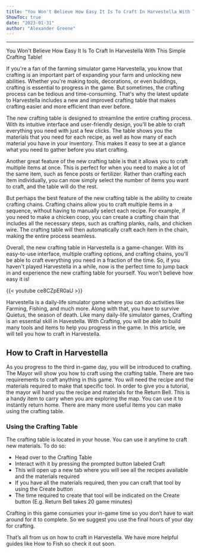 ```yaml
---
title: "You Won't Believe How Easy It Is To Craft In Harvestella With This Simple Crafting Table!"
ShowToc: true 
date: "2023-01-31"
author: "Alexander Greene"
---
```

*****
You Won't Believe How Easy It Is To Craft In Harvestella With This Simple Crafting Table!

If you're a fan of the farming simulator game Harvestella, you know that crafting is an important part of expanding your farm and unlocking new abilities. Whether you're making tools, decorations, or even buildings, crafting is essential to progress in the game. But sometimes, the crafting process can be tedious and time-consuming. That's why the latest update to Harvestella includes a new and improved crafting table that makes crafting easier and more efficient than ever before.

The new crafting table is designed to streamline the entire crafting process. With its intuitive interface and user-friendly design, you'll be able to craft everything you need with just a few clicks. The table shows you the materials that you need for each recipe, as well as how many of each material you have in your inventory. This makes it easy to see at a glance what you need to gather before you start crafting.

Another great feature of the new crafting table is that it allows you to craft multiple items at once. This is perfect for when you need to make a lot of the same item, such as fence posts or fertilizer. Rather than crafting each item individually, you can now simply select the number of items you want to craft, and the table will do the rest.

But perhaps the best feature of the new crafting table is the ability to create crafting chains. Crafting chains allow you to craft multiple items in a sequence, without having to manually select each recipe. For example, if you need to make a chicken coop, you can create a crafting chain that includes all the necessary steps, such as crafting planks, nails, and chicken wire. The crafting table will then automatically craft each item in the chain, making the entire process seamless.

Overall, the new crafting table in Harvestella is a game-changer. With its easy-to-use interface, multiple crafting options, and crafting chains, you'll be able to craft everything you need in a fraction of the time. So, if you haven't played Harvestella in a while, now is the perfect time to jump back in and experience the new crafting table for yourself. You won't believe how easy it is!

{{< youtube ce8CZpER0aU >}} 



Harvestella is a daily-life simulator game where you can do activities like Farming, Fishing, and much more. Along with that, you have to survive Quietus, the season of death. Like many daily-life simulator games, Crafting is an essential skill in Havestella. With Crafting, you will be able to build many tools and items to help you progress in the game. In this article, we will tell you how to craft in Harvestella.
 
## How to Craft in Harvestella
 

 
As you progress to the third in-game day, you will be introduced to crafting. The Mayor will show you how to craft using the crafting table. There are two requirements to craft anything in this game. You will need the recipe and the materials required to make that specific tool. In order to give you a tutorial, the mayor will hand you the recipe and materials for the Return Bell. This is a handy item to carry when you are exploring the map. You can use it to instantly return home. There are many more useful items you can make using the crafting table.
 
### Using the Crafting Table
 
The crafting table is located in your house. You can use it anytime to craft new materials. To do so:
 
- Head over to the Crafting Table
 - Interact with it by pressing the prompted button labeled Craft
 - This will open up a new tab where you will see all the recipes available and the materials required
 - If you have all the materials required, then you can craft that tool by using the Create button
 - The time required to create that tool will be indicated on the Create button (E.g. Return Bell takes 20 game minutes)

 
Crafting in this game consumes your in-game time so you don’t have to wait around for it to complete. So we suggest you use the final hours of your day for crafting.
 
That’s all from us on how to craft in Harvestella. We have more helpful guides like How to Fish so check it out soon.




